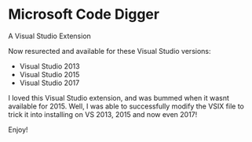 # Microsoft Code Digger
A Visual Studio Extension

Now resurected and available for these Visual Studio versions:
* Visual Studio 2013
* Visual Studio 2015
* Visual Studio 2017

I loved this Visual Studio extension, and was bummed when it wasnt available for 2015. Well, I was able to successfully modify the VSIX file to trick it into installing on VS 2013, 2015 and now even 2017!

Enjoy!
